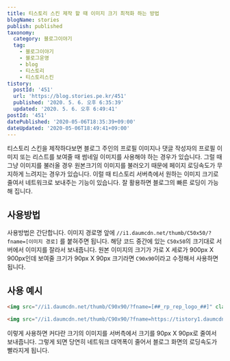 ```yaml
---
title: 티스토리 스킨 제작 할 때 이미지 크기 최적화 하는 방법
blogName: stories
publish: published
taxonomy:
  category: 블로그이야기
  tag:
    - 블로그이야기
    - 블로그운영
    - blog
    - 티스토리
    - 티스토리스킨
tistory:
  postId: '451'
  url: 'https://blog.stories.pe.kr/451'
  published: '2020. 5. 6. 오후 6:35:39'
  updated: '2020. 5. 6. 오후 6:49:41'
postId: '451'
datePublished: '2020-05-06T18:35:39+09:00'
dateUpdated: '2020-05-06T18:49:41+09:00'
---
```







티스토리 스킨을 제작하다보면 블로그 주인의 프로필 이미지나 댓글 작성자의 프로필 이미지 또는 리스트를 보여줄 때 썸네일 이미지를 사용해야 하는 경우가 있습니다. 
그럴 때 그냥 이미지를 불러올 경우 원본크기의 이미지를 불러오기 때문에 페이지 로딩속도가 무지하게 느려지는 경우가 있습니다. 
이럴 때 티스토리 서버측에서 원하는 이미지 크기로 줄여서 네트워크로 보내주는 기능이 있습니다. 잘 활용하면 블로그의 빠른 로딩이 가능해 집니다. 

## 사용방법
 사용방법은 간단합니다. 이미지 경로명 앞에 `//i1.daumcdn.net/thumb/C50x50/?fname=[이미지 경로]` 를 붙혀주면 됩니다. 
해당 코드 중간에 있는 `C50x50`의 크기대로 서버에서 이미지를 잘라서 보내줍니다. 
원본 이미지의 크기가 가로 X 세로가 900px X 900px인데 보여줄 크기가 90px X 90px 크기라면 `C90x90`이라고 수정해서 사용하면 됩니다. 


## 사용 예시  

```html
<img src="//i1.daumcdn.net/thumb/C90x90/?fname=[##_rp_rep_logo_##]" class="img_profile" alt="프로필사진">  

```

```html
<img src="//i1.daumcdn.net/thumb/C90x90/?fname=https://tistory1.daumcdn.net/tistory/user/[유저아이디]/profile/profileImg" class="img_profile" alt="프로필사진">  
```


이렇게 사용하면 커다란 크기의 이미지를 서버측에서 크기를 90px X 90px로 줄여서 보내줍니다. 그렇게 되면 당연히 네트워크 대역폭이 줄어서 블로그 화면의 로딩속도가 빨라지게 됩니다. 

